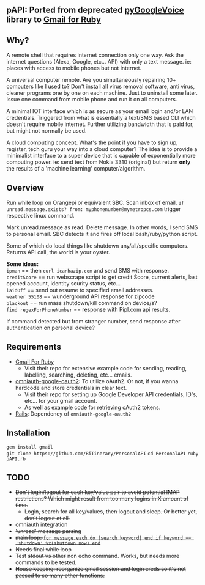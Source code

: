 ## pAPI: Ported from deprecated [pyGoogleVoice](https://pypi.python.org/pypi/pygooglevoice/0.5) library to [Gmail for Ruby](https://github.com/gmailgem/gmail)  

## Why?
A remote shell that requires internet connection only one way. Ask the internet questions (Alexa, Google, etc... API) with only a text message. ie: places with access to mobile phones but not internet.

A universal computer remote. Are you simultaneously repairing 10+ computers like I used to? Don't install all virus removal software, anti virus, cleaner programs one by one on each machine. Just to uninstall some later. Issue one command from mobile phone and run it on all computers.

A minimal IOT interface which is as secure as your email login and/or LAN credentials. Triggered from what is essentially a text/SMS based CLI which doesn't require mobile internet. Further utilizing bandwidth that is paid for, but might not normally be used.

A cloud computing concept. What's the point if you have to sign up, register, tech guru your way into a cloud computer? The idea is to provide a minimalist interface to a super device that is capable of exponentially more computing power. ie: send text from Nokia 3310 (original) but return **only** the results of a 'machine learning' computer/algorithm.

## Overview
Run while loop on Orangepi or equivalent SBC. Scan inbox of email. `if unread.message.exists? from: myphonenumber@mymetropcs.com` trigger respective linux command.  

Mark unread.message as read. Delete message. In other words, I send SMS to personal email. SBC detects it and fires off local bash/ruby/python script.  

Some of which do local things like shutdown any/all/specific computers. Returns API call, the world is your oyster.

**Some ideas:**  
`ipman` == then `curl icanhazip.com` and send SMS with response.  
`creditScore` == run webscrape script to get credit Score, current alerts, last opened account, identity scurity status, etc...  
`laidOff` == send out resume to specified email addresses.  
`weather 55108` == wunderground API response for zipcode  
`blackout` == run mass shutdown/kill command on device/s?  
`find regexForPhoneNumber` == response with Pipl.com api results.  

If command detected but from stranger number, send response after authentication on personal device?  
  
## Requirements
* [Gmail For Ruby](https://github.com/gmailgem/gmail)  
	* Visit their repo for extensive example code for sending, reading, labelling, searching, deleting, etc... emails.
* [omniauth-google-oauth2](https://github.com/zquestz/omniauth-google-oauth2): To utilize oAuth2. Or not, if you wanna hardcode and store credentials in clear text.  
	* Visit their repo for setting up Google Developer API credentials, ID's, etc... for your gmail account.  
	* As well as example code for retrieving oAuth2 tokens.  
* [Rails](http://railsinstaller.org/en): Dependency of `omniauth-google-oauth2`  
  
## Installation  
`gem install gmail`  
`git clone https://github.com/BiTinerary/PersonalAPI`
`cd PersonalAPI`
`ruby pAPI.rb`

## TODO
* <strike>Don't login/logout for each key/value pair to avoid potential IMAP restrictions? Which might result from too many logins in X amount of time.
  * Login, search for all key/values, then logout and sleep. Or better yet, don't logout at all.</strike>
* omniauth integration
* <strike>'unread' message parsing</strike>
* <strike>main loop: `for message.each do |search keyword| end if keyword == 'shutdown' %x(shutdown now) end`</strike>
* <strike>Needs final while loop</strike>
* Test <strike>stdout vs other</strike> non echo command. Works, but needs more commands to be tested.
* <strike> House keeping: reorganize gmail session and login creds so it's not passed to so many other functions.</strike>


